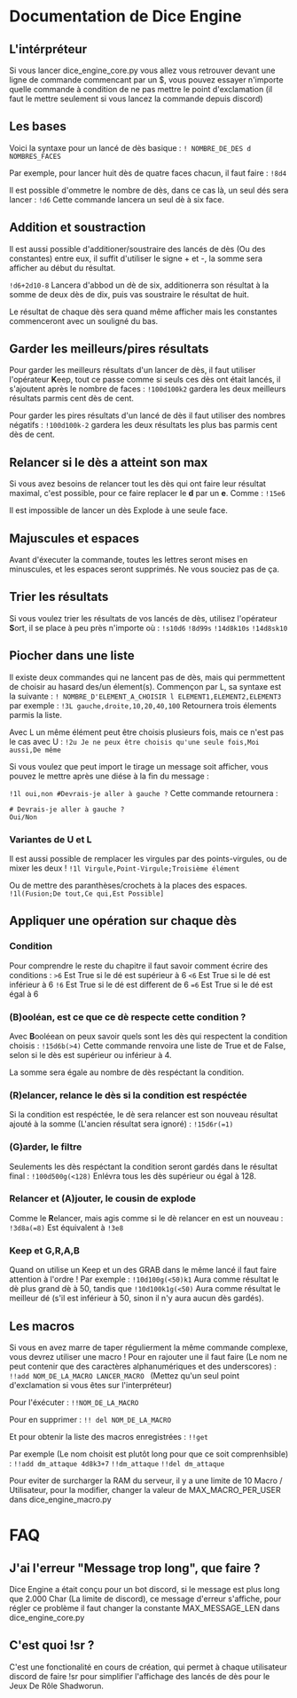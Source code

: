 # Documentation de Dice Engine

## L'intérpréteur

Si vous lancer dice_engine_core.py vous allez vous retrouver devant une ligne de commande commencant par un $, vous pouvez essayer n'importe quelle commande à condition de ne pas mettre le point d'exclamation (il faut le mettre seulement si vous lancez la commande depuis discord)

## Les bases

Voici la syntaxe pour un lancé de dès basique :
```! NOMBRE_DE_DES d NOMBRES_FACES```

Par exemple, pour lancer huit dès de quatre faces chacun, il faut faire :
```!8d4```

Il est possible d'ommetre le nombre de dès, dans ce cas là, un seul dés sera lancer :
```!d6``` 
Cette commande lancera un seul dè à six face.

## Addition et soustraction

Il est aussi possible d'additioner/soustraire des lancés de dès (Ou des constantes) entre eux, il suffit d'utiliser le signe + et -, la somme sera afficher au début du résultat.

```!d6+2d10-8``` Lancera d'abbod un dè de six, additionerra son résultat à la somme de deux dès de dix, puis vas soustraire le résultat de huit.

Le résultat de chaque dès sera quand même afficher mais les constantes commenceront avec un souligné du bas.

## Garder les meilleurs/pires résultats

Pour garder les meilleurs résultats d'un lancer de dès, il faut utiliser l'opérateur **K**eep, tout ce passe comme si seuls ces dès ont était lancés, il s'ajoutent après le nombre de faces :
```!100d100k2```  gardera les deux meilleurs résultats parmis cent dès de cent.

Pour garder les pires résultats d'un lancé de dès il faut utiliser des nombres négatifs :
```!100d100k-2```  gardera les deux résultats les plus bas parmis cent dès de cent.

## Relancer si le dès a atteint son max

Si vous avez besoins de relancer tout les dès qui ont faire leur résultat maximal, c'est possible, pour ce faire replacer le **d** par un **e**. Comme :
```!15e6``` 

Il est impossible de lancer un dès Explode à une seule face.

## Majuscules et espaces

Avant d'éxecuter la commande, toutes les lettres seront mises en minuscules, et les espaces seront supprimés. Ne vous souciez pas de ça.

## Trier les résultats

Si vous voulez trier les résultats de vos lancés de dès, utilisez l'opérateur **S**ort, il se place à peu près n'importe où :
```!s10d6```
```!8d99s```
```!14d8k10s```
```!14d8sk10```

## Piocher dans une liste

Il existe deux commandes qui ne lancent pas de dès, mais qui permmettent de choisir au hasard des/un élement(s). Commençon par L, sa syntaxe est la suivante :
```! NOMBRE_D'ELEMENT_A_CHOISIR l ELEMENT1,ELEMENT2,ELEMENT3``` 
par exemple :
```!3L gauche,droite,10,20,40,100``` Retournera trois élements parmis la liste.

Avec L un même élément peut être choisis plusieurs fois, mais ce n'est pas le cas avec U :
```!2u Je ne peux être choisis qu'une seule fois,Moi aussi,De même```

Si vous voulez que peut import le tirage un message soit afficher, vous pouvez le mettre après une diése à la fin du message :

```!1l oui,non #Devrais-je aller à gauche ?``` 
Cette commande retournera :
```
# Devrais-je aller à gauche ?
Oui/Non
```

### Variantes de U et L

Il est aussi possible de remplacer les virgules par des points-virgules, ou de mixer les deux !
```!1l Virgule,Point-Virgule;Troisième élément``` 

Ou de mettre des paranthèses/crochets à la places des espaces.
```!1l(Fusion;De tout,Ce qui,Est Possible]``` 

## Appliquer une opération sur chaque dès

### Condition

Pour comprendre le reste du chapitre il faut savoir comment écrire des conditions :
```>6``` Est True si le dé est supérieur à 6
```<6``` Est True si le dé est inférieur à 6
```!6``` Est True si le dé est different de 6
```=6``` Est True si le dé est égal à 6

### (B)ooléan, est ce que ce dè respecte cette condition ?

Avec **B**ooléean on peux savoir quels sont les dès qui respectent la condition choisis :
```!15d6b(>4)```
Cette commande renvoira une liste de True et de False, selon si le dès est supérieur ou inférieur à 4.

La somme sera égale au  nombre de dès respéctant la condition.

### (R)elancer, relance le dès si la condition est respéctée

Si la condition est respéctée, le dè sera relancer est son nouveau résultat ajouté à la somme (L'ancien résultat sera ignoré) :
```!15d6r(=1)```

### (G)arder, le filtre

Seulements les dès respéctant la condition seront gardés dans le résultat final :
```!100d500g(<128)``` Enlévra tous les dès supérieur ou égal à 128.

### Relancer et (A)jouter, le cousin de explode

Comme le **R**elancer, mais agis comme si le dè relancer en est un nouveau :
```!3d8a(=8)``` Est équivalent à ```!3e8```

### Keep et G,R,A,B

Quand on utilise un Keep et un des GRAB dans le même lancé il faut faire attention à l'ordre !
Par exemple :
```!10d100g(<50)k1``` Aura comme résultat le dè plus grand dè à 50, tandis que
```!10d100k1g(<50)``` Aura comme résultat le meilleur dé (s'il est inférieur à 50, sinon il n'y aura aucun dès gardés).

## Les macros

Si vous en avez marre de taper régulierment la même commande complexe, vous devrez utiliser une macro !
Pour en rajouter une il faut faire (Le nom ne peut contenir que des caractères alphanumériques et des underscores) :
```!!add NOM_DE_LA_MACRO LANCER_MACRO ```
(Mettez qu'un seul point d'exclamation si vous êtes sur l'interpréteur)

Pour l'éxécuter :
```!!NOM_DE_LA_MACRO```

Pour en supprimer :
```!! del NOM_DE_LA_MACRO```

Et pour obtenir la liste des macros enregistrées :
```!!get```

Par exemple (Le nom choisit est plutôt long pour que ce soit comprenhsible) :
```!!add dm_attaque 4d8k3+7```
```!!dm_attaque```
```!!del dm_attaque```

Pour eviter de surcharger la RAM du serveur, il y a une limite de 10 Macro / Utilisateur, pour la modifier, changer la valeur de MAX_MACRO_PER_USER dans dice_engine_macro.py

# FAQ

## J'ai l'erreur "Message trop long", que faire ?

Dice Engine a était conçu pour un bot discord, si le message est plus long que 2.000 Char (La limite de discord), ce message d'erreur s'affiche, pour régler ce problème il faut changer la constante MAX_MESSAGE_LEN dans dice_engine_core.py

## C'est quoi !sr ?

C'est une fonctionalité en cours de création, qui permet à chaque utilisateur discord de faire !sr pour simplifier l'affichage des lancés de dès pour le Jeux De Rôle Shadworun.

